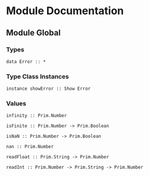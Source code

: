 # Module Documentation

## Module Global

### Types

    data Error :: *


### Type Class Instances

    instance showError :: Show Error


### Values

    infinity :: Prim.Number

    isFinite :: Prim.Number -> Prim.Boolean

    isNaN :: Prim.Number -> Prim.Boolean

    nan :: Prim.Number

    readFloat :: Prim.String -> Prim.Number

    readInt :: Prim.Number -> Prim.String -> Prim.Number